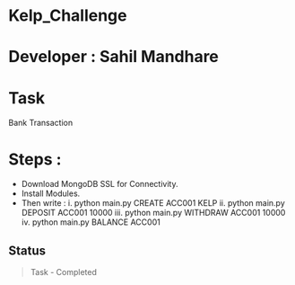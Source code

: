 # Kelp_Challenge

# Developer : Sahil Mandhare

# Task
Bank Transaction

# Steps : 
* Download MongoDB SSL for Connectivity.
* Install Modules.
* Then write : 
i. python main.py CREATE ACC001 KELP
ii. python main.py DEPOSIT ACC001 10000 
iii. python main.py WITHDRAW ACC001 10000
iv. python main.py BALANCE ACC001

## Status
> Task - Completed

